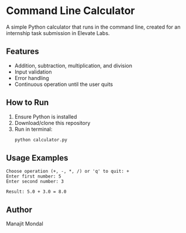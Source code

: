 # Command Line Calculator
A simple Python calculator that runs in the command line, created for an internship task submission in Elevate Labs.

## Features
- Addition, subtraction, multiplication, and division
- Input validation
- Error handling
- Continuous operation until the user quits

## How to Run
1. Ensure Python is installed
2. Download/clone this repository
3. Run in terminal:
   ```bash
   python calculator.py
   ```

## Usage Examples
```
Choose operation (+, -, *, /) or 'q' to quit: +
Enter first number: 5
Enter second number: 3

Result: 5.0 + 3.0 = 8.0
```

## Author
Manajit Mondal
